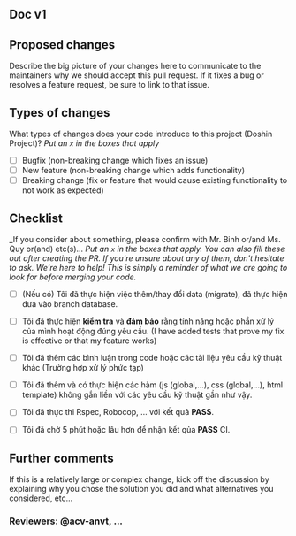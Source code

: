 <!--- Refs: -->
## Doc v1
## Proposed changes

Describe the big picture of your changes here to communicate to the maintainers why we should accept this pull request. If it fixes a bug or resolves a feature request, be sure to link to that issue.

## Types of changes

What types of changes does your code introduce to this project (Doshin Project)?
_Put an `x` in the boxes that apply_

- [ ] Bugfix (non-breaking change which fixes an issue)
- [ ] New feature (non-breaking change which adds functionality)
- [ ] Breaking change (fix or feature that would cause existing functionality to not work as expected)

## Checklist
_If you consider about something, please confirm with Mr. Binh or/and Ms. Quy or(and) etc(s)...
_Put an `x` in the boxes that apply. You can also fill these out after creating the PR. If you're unsure about any of them, don't hesitate to ask. We're here to help! This is simply a reminder of what we are going to look for before merging your code._

- [ ] (Nếu có) Tôi đã thực hiện việc thêm/thay đổi data (migrate), đã thực hiện đưa vào branch database.
- [ ] Tôi đã thực hiện **kiểm tra** và **đảm bảo** rằng tính năng hoặc phần xử lý của mình hoạt động đúng yêu cầu. (I have added tests that prove my fix is effective or that my feature works)
- [ ] Tôi đã thêm các bình luận trong code hoặc các tài liệu yêu cầu kỹ thuật khác (Trường hợp xử lý phức tạp)
- [ ] Tôi đã thêm và có thực hiện các hàm (js (global,...), css (global,...), html template) không gắn liền với các yêu cầu kỹ thuật gần như vậy.
- [ ] Tôi đã thực thi Rspec, Robocop, ... với kết quả **PASS**.
- [ ] Tôi đã chờ 5 phút hoặc lâu hơn để nhận kết qủa **PASS** CI.


## Further comments

If this is a relatively large or complex change, kick off the discussion by explaining why you chose the solution you did and what alternatives you considered, etc...

### Reviewers: @acv-anvt, ...
